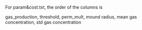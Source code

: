 For param&cost.txt, the order of the columns is 

gas_production, threshold, perm_mult, mound radius, mean gas concentration, std gas concentration